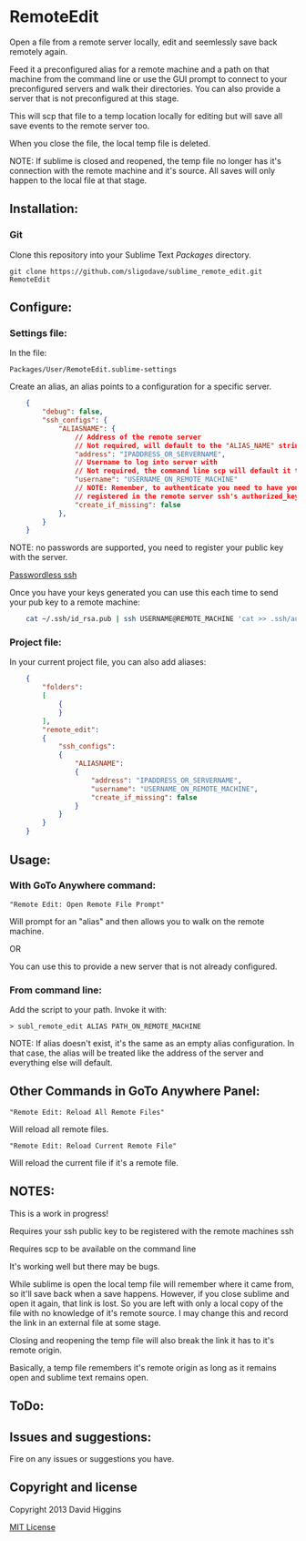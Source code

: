 RemoteEdit
==========

Open a file from a remote server locally, edit and seemlessly save back remotely again.

Feed it a preconfigured alias for a remote machine and a path on that machine from the command line or
use the GUI prompt to connect to your preconfigured servers and walk their directories.
You can also provide a server that is not preconfigured at this stage.

This will scp that file to a temp location locally for editing but will save all save events to the remote server too.

When you close the file, the local temp file is deleted.

NOTE: If sublime is closed and reopened, the temp file no longer has it's connection with the remote machine and it's source.
All saves will only happen to the local file at that stage.


## Installation:


### Git

Clone this repository into your Sublime Text *Packages* directory.

    git clone https://github.com/sligodave/sublime_remote_edit.git RemoteEdit


## Configure:

### Settings file:

In the file:

    Packages/User/RemoteEdit.sublime-settings

Create an alias, an alias points to a configuration for a specific server.

```json
	{
		"debug": false,
		"ssh_configs": {
			"ALIASNAME": {
				// Address of the remote server
				// Not required, will default to the "ALIAS_NAME" string
				"address": "IPADDRESS_OR_SERVERNAME",
				// Username to log into server with
				// Not required, the command line scp will default it to current user
				"username": "USERNAME_ON_REMOTE_MACHINE"
				// NOTE: Remember, to authenticate you need to have your pub key
				// registered in the remote server ssh's authorized_keys file.,
				"create_if_missing": false
			},
		}
	}
```

NOTE: no passwords are supported, you need to register your public key with the server.

[Passwordless ssh](http://www.linuxproblem.org/art_9.html)

Once you have your keys generated you can use this each time to send your pub key to a remote machine:

```bash
    cat ~/.ssh/id_rsa.pub | ssh USERNAME@REMOTE_MACHINE 'cat >> .ssh/authorized_keys'
```

### Project file:

In your current project file, you can also add aliases:

```json
	{
		"folders":
		[
			{
			}
		],
		"remote_edit":
		{
			"ssh_configs":
			{
				"ALIASNAME":
				{
					"address": "IPADDRESS_OR_SERVERNAME",
					"username": "USERNAME_ON_REMOTE_MACHINE",
					"create_if_missing": false
				}
			}
		}
	}
```


## Usage:

### With GoTo Anywhere command:

    "Remote Edit: Open Remote File Prompt"

Will prompt for an "alias" and then allows you to walk on the remote machine.

OR

You can use this to provide a new server that is not already configured.


### From command line:

Add the script to your path.
Invoke it with:

    > subl_remote_edit ALIAS PATH_ON_REMOTE_MACHINE


NOTE: If alias doesn't exist, it's the same as an empty alias configuration. In that case, the alias will be treated like the address of the server and everything else will default.


## Other Commands in GoTo Anywhere Panel:

    "Remote Edit: Reload All Remote Files"

Will reload all remote files.

    "Remote Edit: Reload Current Remote File"

Will reload the current file if it's a remote file.


## NOTES:

This is a work in progress!

Requires your ssh public key to be registered with the remote machines ssh

Requires scp to be available on the command line

It's working well but there may be bugs.

While sublime is open the local temp file will remember where it came from, so it'll save back when a save happens.
However, if you close sublime and open it again, that link is lost. So you are left with only a local copy of the file with no knowledge of it's remote source. I may change this and record the link in an external file at some stage.

Closing and reopening the temp file will also break the link it has to it's remote origin.

Basically, a temp file remembers it's remote origin as long as it remains open and sublime text remains open.


## ToDo:



## Issues and suggestions:

Fire on any issues or suggestions you have.


## Copyright and license
Copyright 2013 David Higgins

[MIT License](LICENSE)
